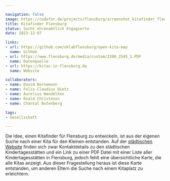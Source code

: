 ```yaml
---

navigation: false
image: https://codefor.de/projects/flensburg/screenshot_kitafinder_flensburg.jpg
title: Kitafinder Flensburg
status: Sucht ehrenamtlich Engagierte
date: 2023-12-07

links:
- url: https://github.com/oklabflensburg/open-kita-map
  name: GitHub
- url: https://www.flensburg.de/media/custom/2306_2545_1.PDF
  name: Datenquelle
- url: https://kitas-in-flensburg.de
  name: Website

collaborators:
- name: David Bornemann
- name: Felix-Claudius Dietz
- name: Aurelius Wendelken
- name: Roald Christesen
- name: Chantal Butenberg

tags:
- Gesellschaft

---
```


Die Idee, einen Kitafinder für Flensburg zu entwickeln, ist aus der eigenen Suche nach einer Kita für den Kleinen entstanden. Auf der [städtischen Website](https://www.flensburg.de/Kultur-Bildung/Bildungsb%C3%BCro/Kindertagesbetreuung/Kindertagesst%C3%A4tten) finden sich zwar Kontaktdetails zu den städtischen Kindertagesstätten und ein Link zu einer PDF Datei mit einer Liste aller Kindertagesstätten in Flensburg, jedoch fehlt eine übersichtliche Karte, die alle Kitas anzeigt. Aus dieser Fragestellung heraus ist diese Karte entstanden, um anderen Eltern die Suche nach einem Kitaplatz zu erleichtern.
